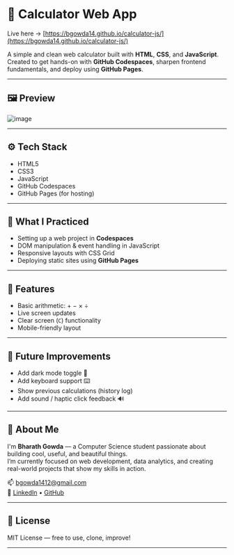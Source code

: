 # 🔢 Calculator Web App

Live here → [https://bgowda14.github.io/calculator-js/](https://bgowda14.github.io/calculator-js/)

A simple and clean web calculator built with **HTML**, **CSS**, and **JavaScript**.  
Created to get hands-on with **GitHub Codespaces**, sharpen frontend fundamentals, and deploy using **GitHub Pages**.

---

## 🖼️ Preview

![image](https://github.com/user-attachments/assets/7eacc742-dac0-4416-9722-a842f563e5ad)


---

## ⚙️ Tech Stack

- HTML5  
- CSS3  
- JavaScript  
- GitHub Codespaces  
- GitHub Pages (for hosting)

---

## 🧠 What I Practiced

- Setting up a web project in **Codespaces**
- DOM manipulation & event handling in JavaScript
- Responsive layouts with CSS Grid
- Deploying static sites using **GitHub Pages**

---

## 📌 Features

- Basic arithmetic: + − × ÷  
- Live screen updates  
- Clear screen (`C`) functionality  
- Mobile-friendly layout

---

## 🚀 Future Improvements

- Add dark mode toggle 🌙  
- Add keyboard support ⌨️  
- Show previous calculations (history log)  
- Add sound / haptic click feedback 🔊

---

## 👋 About Me

I'm **Bharath Gowda** — a Computer Science student passionate about building cool, useful, and beautiful things.  
I’m currently focused on web development, data analytics, and creating real-world projects that show my skills in action.

📫 bgowda1412@gmail.com  
🔗 [LinkedIn](https://www.linkedin.com/in/bharath-shivashankar-gowda/) • [GitHub](https://github.com/bgowda14)

---

## 🪪 License

MIT License — free to use, clone, improve!

---
